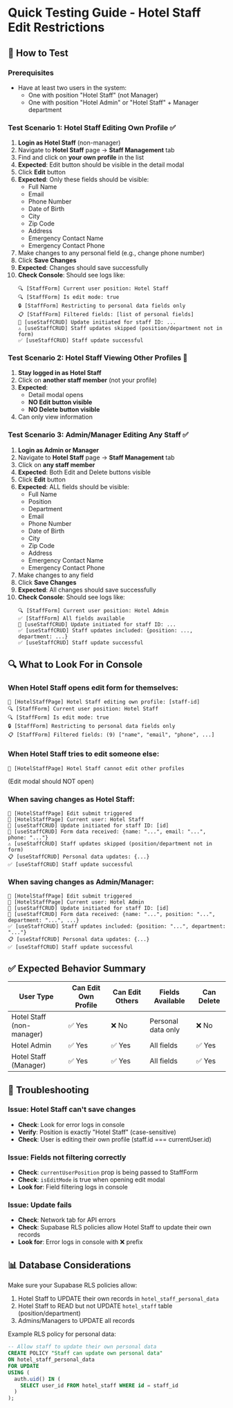 # Quick Testing Guide - Hotel Staff Edit Restrictions

## 🧪 How to Test

### Prerequisites

- Have at least two users in the system:
  - One with position "Hotel Staff" (not Manager)
  - One with position "Hotel Admin" or "Hotel Staff" + Manager department

### Test Scenario 1: Hotel Staff Editing Own Profile ✅

1. **Login as Hotel Staff** (non-manager)
2. Navigate to **Hotel Staff** page → **Staff Management** tab
3. Find and click on **your own profile** in the list
4. **Expected**: Edit button should be visible in the detail modal
5. Click **Edit** button
6. **Expected**: Only these fields should be visible:
   - Full Name
   - Email
   - Phone Number
   - Date of Birth
   - City
   - Zip Code
   - Address
   - Emergency Contact Name
   - Emergency Contact Phone
7. Make changes to any personal field (e.g., change phone number)
8. Click **Save Changes**
9. **Expected**: Changes should save successfully
10. **Check Console**: Should see logs like:
    ```
    🔍 [StaffForm] Current user position: Hotel Staff
    🔍 [StaffForm] Is edit mode: true
    🔒 [StaffForm] Restricting to personal data fields only
    📋 [StaffForm] Filtered fields: [list of personal fields]
    🔄 [useStaffCRUD] Update initiated for staff ID: ...
    ⚠️ [useStaffCRUD] Staff updates skipped (position/department not in form)
    ✅ [useStaffCRUD] Staff update successful
    ```

### Test Scenario 2: Hotel Staff Viewing Other Profiles 🚫

1. **Stay logged in as Hotel Staff**
2. Click on **another staff member** (not your profile)
3. **Expected**:
   - Detail modal opens
   - **NO Edit button visible**
   - **NO Delete button visible**
4. Can only view information

### Test Scenario 3: Admin/Manager Editing Any Staff ✅

1. **Login as Admin or Manager**
2. Navigate to **Hotel Staff** page → **Staff Management** tab
3. Click on **any staff member**
4. **Expected**: Both Edit and Delete buttons visible
5. Click **Edit** button
6. **Expected**: ALL fields should be visible:
   - Full Name
   - Position
   - Department
   - Email
   - Phone Number
   - Date of Birth
   - City
   - Zip Code
   - Address
   - Emergency Contact Name
   - Emergency Contact Phone
7. Make changes to any field
8. Click **Save Changes**
9. **Expected**: All changes should save successfully
10. **Check Console**: Should see logs like:
    ```
    🔍 [StaffForm] Current user position: Hotel Admin
    ✅ [StaffForm] All fields available
    🔄 [useStaffCRUD] Update initiated for staff ID: ...
    ✅ [useStaffCRUD] Staff updates included: {position: ..., department: ...}
    ✅ [useStaffCRUD] Staff update successful
    ```

## 🔍 What to Look For in Console

### When Hotel Staff opens edit form for themselves:

```
👤 [HotelStaffPage] Hotel Staff editing own profile: [staff-id]
🔍 [StaffForm] Current user position: Hotel Staff
🔍 [StaffForm] Is edit mode: true
🔒 [StaffForm] Restricting to personal data fields only
📋 [StaffForm] Filtered fields: (9) ["name", "email", "phone", ...]
```

### When Hotel Staff tries to edit someone else:

```
🚫 [HotelStaffPage] Hotel Staff cannot edit other profiles
```

(Edit modal should NOT open)

### When saving changes as Hotel Staff:

```
💾 [HotelStaffPage] Edit submit triggered
👤 [HotelStaffPage] Current user: Hotel Staff
🔄 [useStaffCRUD] Update initiated for staff ID: [id]
📝 [useStaffCRUD] Form data received: {name: "...", email: "...", phone: "..."}
⚠️ [useStaffCRUD] Staff updates skipped (position/department not in form)
📋 [useStaffCRUD] Personal data updates: {...}
✅ [useStaffCRUD] Staff update successful
```

### When saving changes as Admin/Manager:

```
💾 [HotelStaffPage] Edit submit triggered
👤 [HotelStaffPage] Current user: Hotel Admin
🔄 [useStaffCRUD] Update initiated for staff ID: [id]
📝 [useStaffCRUD] Form data received: {name: "...", position: "...", department: "...", ...}
✅ [useStaffCRUD] Staff updates included: {position: "...", department: "..."}
📋 [useStaffCRUD] Personal data updates: {...}
✅ [useStaffCRUD] Staff update successful
```

## ✅ Expected Behavior Summary

| User Type                 | Can Edit Own Profile | Can Edit Others | Fields Available   | Can Delete |
| ------------------------- | -------------------- | --------------- | ------------------ | ---------- |
| Hotel Staff (non-manager) | ✅ Yes               | ❌ No           | Personal data only | ❌ No      |
| Hotel Admin               | ✅ Yes               | ✅ Yes          | All fields         | ✅ Yes     |
| Hotel Staff (Manager)     | ✅ Yes               | ✅ Yes          | All fields         | ✅ Yes     |

## 🐛 Troubleshooting

### Issue: Hotel Staff can't save changes

- **Check**: Look for error logs in console
- **Verify**: Position is exactly "Hotel Staff" (case-sensitive)
- **Check**: User is editing their own profile (staff.id === currentUser.id)

### Issue: Fields not filtering correctly

- **Check**: `currentUserPosition` prop is being passed to StaffForm
- **Check**: `isEditMode` is true when opening edit modal
- **Look for**: Field filtering logs in console

### Issue: Update fails

- **Check**: Network tab for API errors
- **Check**: Supabase RLS policies allow Hotel Staff to update their own records
- **Look for**: Error logs in console with ❌ prefix

## 📊 Database Considerations

Make sure your Supabase RLS policies allow:

1. Hotel Staff to UPDATE their own records in `hotel_staff_personal_data`
2. Hotel Staff to READ but not UPDATE `hotel_staff` table (position/department)
3. Admins/Managers to UPDATE all records

Example RLS policy for personal data:

```sql
-- Allow staff to update their own personal data
CREATE POLICY "Staff can update own personal data"
ON hotel_staff_personal_data
FOR UPDATE
USING (
  auth.uid() IN (
    SELECT user_id FROM hotel_staff WHERE id = staff_id
  )
);
```
